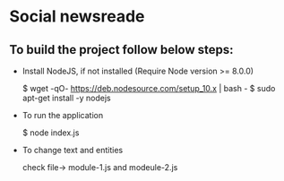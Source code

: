 # Social newsreade

## To build the project follow below steps:

* Install NodeJS, if not installed (Require Node version >= 8.0.0)

	$ wget -qO- https://deb.nodesource.com/setup_10.x | bash -
	$ sudo apt-get install -y nodejs

* To run the application
	
	$ node index.js

* To change text and entities

	check file-> module-1.js and modeule-2.js